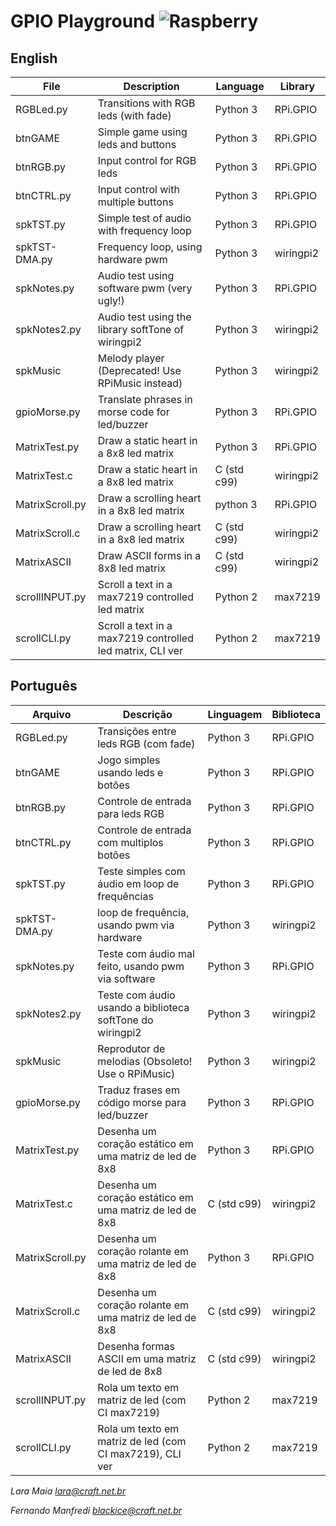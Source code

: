 # GPIO Playground ![Raspberry](http://web.craft.net.br/imghp/Diversas/Rasp_turn_around.gif "Raspberry")

## English

| File            | Description                                               | Language      | Library    |
|-----------------|-----------------------------------------------------------|---------------|------------|
| RGBLed.py       | Transitions with RGB leds (with fade)                     | Python 3      | RPi.GPIO   |
| btnGAME         | Simple game using leds and buttons                        | Python 3      | RPi.GPIO   |
| btnRGB.py       | Input control for RGB leds                                | Python 3      | RPi.GPIO   |
| btnCTRL.py      | Input control with multiple buttons                       | Python 3      | RPi.GPIO   |
| spkTST.py       | Simple test of audio with frequency loop                  | Python 3      | RPi.GPIO   |
| spkTST-DMA.py   | Frequency loop, using hardware pwm                        | Python 3      | wiringpi2  |
| spkNotes.py     | Audio test using software pwm (very ugly!)                | Python 3      | RPi.GPIO   |
| spkNotes2.py    | Audio test using the library softTone of wiringpi2        | Python 3      | wiringpi2  |
| spkMusic        | Melody player (Deprecated! Use RPiMusic instead)          | Python 3      | wiringpi2  |
| gpioMorse.py    | Translate phrases in morse code for led/buzzer            | Python 3      | RPi.GPIO   |
| MatrixTest.py   | Draw a static heart in a 8x8 led matrix                   | Python 3      | RPi.GPIO   |
| MatrixTest.c    | Draw a static heart in a 8x8 led matrix                   | C (std c99)   | wiringpi2  |
| MatrixScroll.py | Draw a scrolling heart in a 8x8 led matrix                | python 3      | RPi.GPIO   |
| MatrixScroll.c  | Draw a scrolling heart in a 8x8 led matrix                | C (std c99)   | wiringpi2  |
| MatrixASCII     | Draw ASCII forms in a 8x8 led matrix                      | C (std c99)   | wiringpi2  |
| scrollINPUT.py  | Scroll a text in a max7219 controlled led matrix          | Python 2      | max7219    |
| scrollCLI.py    | Scroll a text in a max7219 controlled led matrix, CLI ver | Python 2      | max7219    |

## Português

| Arquivo         | Descrição                                                 | Linguagem     | Biblioteca |
|-----------------|-----------------------------------------------------------|---------------|------------|
| RGBLed.py       | Transições entre leds RGB (com fade)                      | Python 3      | RPi.GPIO   |
| btnGAME         | Jogo simples usando leds e botões                         | Python 3      | RPi.GPIO   |
| btnRGB.py       | Controle de entrada para leds RGB                         | Python 3      | RPi.GPIO   |
| btnCTRL.py      | Controle de entrada com multiplos botões                  | Python 3      | RPi.GPIO   |
| spkTST.py       | Teste simples com áudio em loop de frequências            | Python 3      | RPi.GPIO   |
| spkTST-DMA.py   | loop de frequência, usando pwm via hardware               | Python 3      | wiringpi2  |
| spkNotes.py     | Teste com áudio mal feito, usando pwm via software        | Python 3      | RPi.GPIO   |
| spkNotes2.py    | Teste com áudio usando a biblioteca softTone do wiringpi2 | Python 3      | wiringpi2  |
| spkMusic        | Reprodutor de melodias (Obsoleto! Use o RPiMusic)         | Python 3      | wiringpi2  |
| gpioMorse.py    | Traduz frases em código morse para led/buzzer             | Python 3      | RPi.GPIO   |
| MatrixTest.py   | Desenha um coração estático em uma matriz de led de 8x8   | Python 3      | RPi.GPIO   |
| MatrixTest.c    | Desenha um coração estático em uma matriz de led de 8x8   | C (std c99)   | wiringpi2  |
| MatrixScroll.py | Desenha um coração rolante em uma matriz de led de 8x8    | Python 3      | RPi.GPIO   |
| MatrixScroll.c  | Desenha um coração rolante em uma matriz de led de 8x8    | C (std c99)   | wiringpi2  |
| MatrixASCII     | Desenha formas ASCII em uma matriz de led de 8x8          | C (std c99)   | wiringpi2  |
| scrollINPUT.py  | Rola um texto em matriz de led (com CI max7219)           | Python 2      | max7219    |
| scrollCLI.py    | Rola um texto em matriz de led (com CI max7219), CLI ver  | Python 2      | max7219    |

*Lara Maia <lara@craft.net.br>*

*Fernando Manfredi <blackice@craft.net.br>*
